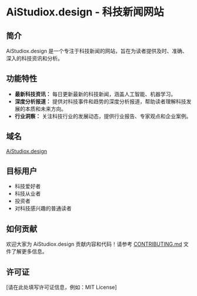 # AiStudiox.design - 科技新闻网站

## 简介

AiStudiox.design 是一个专注于科技新闻的网站，旨在为读者提供及时、准确、深入的科技资讯和分析。

## 功能特性

*   **最新科技资讯：** 每日更新最新的科技新闻，涵盖人工智能、机器学习。
*   **深度分析报道：** 提供对科技事件和趋势的深度分析报道，帮助读者理解科技发展的本质和未来方向。
*   **行业洞察：** 关注科技行业的发展动态，提供行业报告、专家观点和企业案例。

## 域名

[AiStudiox.design](https://aistudiox.design)

## 目标用户

*   科技爱好者
*   科技从业者
*   投资者
*   对科技感兴趣的普通读者

## 如何贡献

欢迎大家为 AiStudiox.design 贡献内容和代码！请参考 [CONTRIBUTING.md](CONTRIBUTING.md) 文件了解更多信息。

## 许可证

\[请在此处填写许可证信息，例如：MIT License]
